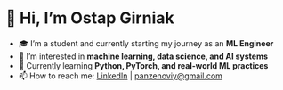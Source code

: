 # 👋 Hi, I’m Ostap Girniak

- 🎓 I’m a student and currently starting my journey as an **ML Engineer**
- 👀 I’m interested in **machine learning, data science, and AI systems**
- 🌱 Currently learning **Python, PyTorch, and real-world ML practices**
- 📫 How to reach me: [LinkedIn](www.linkedin.com/in/ostap-girniak-0976b1287) | panzenoviy@gmail.com

<!---
ostap-girniak/ostap-girniak is a ✨ special ✨ repository because its `README.md` (this file) appears on your GitHub profile.
You can click the Preview link to take a look at your changes.
--->
